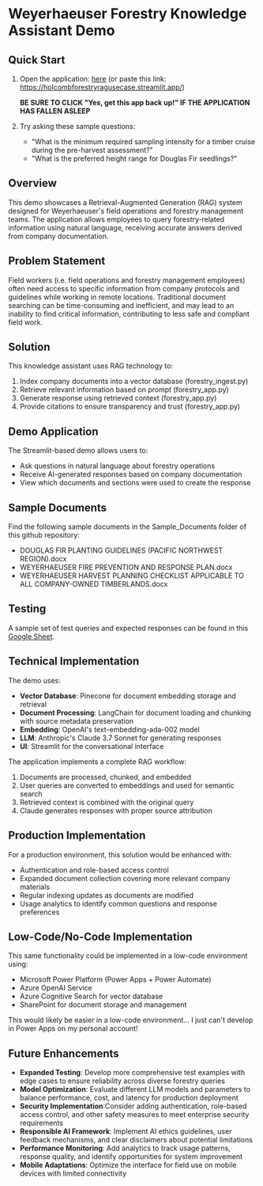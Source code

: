 # Weyerhaeuser Forestry Knowledge Assistant Demo

## Quick Start
1. Open the application: [here](https://holcombforestryragusecase.streamlit.app/) (or paste this link: https://holcombforestryragusecase.streamlit.app/)
 
   **BE SURE TO CLICK "Yes, get this app back up!" IF THE APPLICATION HAS FALLEN ASLEEP**

2. Try asking these sample questions:
   - "What is the minimum required sampling intensity for a timber cruise during the pre-harvest assessment?"
   - "What is the preferred height range for Douglas Fir seedlings?"

## Overview
This demo showcases a Retrieval-Augmented Generation (RAG) system designed for Weyerhaeuser's field operations and forestry management teams. The application allows employees to query forestry-related information using natural language, receiving accurate answers derived from company documentation.

## Problem Statement
Field workers (i.e. field operations and forestry management employees) often need access to specific information from company protocols and guidelines while working in remote locations. Traditional document searching can be time-consuming and inefficient, and may lead to an inability to find critical information, contributing to less safe and compliant field work.

## Solution
This knowledge assistant uses RAG technology to:
1. Index company documents into a vector database (forestry_ingest.py)
2. Retrieve relevant information based on prompt (forestry_app.py)
3. Generate response using retrieved context (forestry_app.py)
4. Provide citations to ensure transparency and trust (forestry_app.py)

## Demo Application
The Streamlit-based demo allows users to:
- Ask questions in natural language about forestry operations
- Receive AI-generated responses based on company documentation
- View which documents and sections were used to create the response

## Sample Documents
Find the following sample documents in the Sample_Documents folder of this github repository:
- DOUGLAS FIR PLANTING GUIDELINES (PACIFIC NORTHWEST REGION).docx
- WEYERHAEUSER FIRE PREVENTION AND RESPONSE PLAN.docx
- WEYERHAEUSER HARVEST PLANNING CHECKLIST APPLICABLE TO ALL COMPANY-OWNED TIMBERLANDS.docx

## Testing
A sample set of test queries and expected responses can be found in this [Google Sheet](https://docs.google.com/spreadsheets/d/1TkVRBcPWqG4YY9x1mxdUZwh_Xyt-qlE0Nqw20x5X68U/edit?usp=sharing).

## Technical Implementation

The demo uses:
- **Vector Database**: Pinecone for document embedding storage and retrieval
- **Document Processing**: LangChain for document loading and chunking with source metadata preservation
- **Embedding**: OpenAI's text-embedding-ada-002 model
- **LLM**: Anthropic's Claude 3.7 Sonnet for generating responses
- **UI**: Streamlit for the conversational interface

The application implements a complete RAG workflow:
1. Documents are processed, chunked, and embedded
2. User queries are converted to embeddings and used for semantic search
3. Retrieved context is combined with the original query
4. Claude generates responses with proper source attribution

## Production Implementation
For a production environment, this solution would be enhanced with:
- Authentication and role-based access control
- Expanded document collection covering more relevant company materials
- Regular indexing updates as documents are modified
- Usage analytics to identify common questions and response preferences

## Low-Code/No-Code Implementation
This same functionality could be implemented in a low-code environment using:
- Microsoft Power Platform (Power Apps + Power Automate)
- Azure OpenAI Service
- Azure Cognitive Search for vector database
- SharePoint for document storage and management

This would likely be easier in a low-code environment... I just can't develop in Power Apps on my personal account!

## Future Enhancements
- **Expanded Testing**: Develop more comprehensive test examples with edge cases to ensure reliability across diverse forestry queries
- **Model Optimization**: Evaluate different LLM models and parameters to balance performance, cost, and latency for production deployment
- **Security Implementation**:Consider adding authentication, role-based access control, and other safety measures to meet enterprise security requirements
- **Responsible AI Framework**: Implement AI ethics guidelines, user feedback mechanisms, and clear disclaimers about potential limitations
- **Performance Monitoring**: Add analytics to track usage patterns, response quality, and identify opportunities for system improvement
- **Mobile Adaptations**: Optimize the interface for field use on mobile devices with limited connectivity
